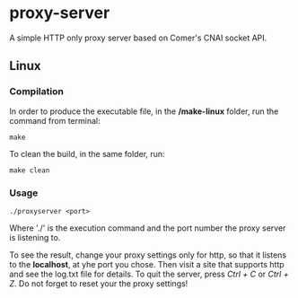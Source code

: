 # proxy-server
A simple HTTP only proxy server based on Comer's CNAI socket API.

## Linux

### Compilation
In order to produce the executable file, in the **/make-linux** folder, run the command from terminal:
```
make
```
To clean the build, in the same folder, run:
```
make clean
```

### Usage
```
./proxyserver <port>
```
Where './' is the execution command and <port> the port number the proxy server is listening to.

To see the result, change your proxy settings only for http,
so that it listens to the **localhost**, at yhe port you chose.
Then visit a site that supports http and see the log.txt file for details.
To quit the server, press _Ctrl + C_ or _Ctrl + Z_. Do not forget to reset your the proxy settings!
